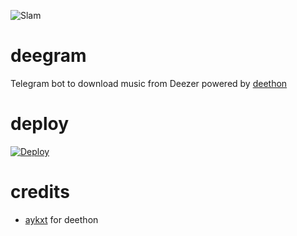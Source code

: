 ![Slam](https://telegra.ph/file/db03910496f06094f1f7a.jpg)
# deegram
Telegram bot to download music from Deezer powered by [deethon](https://github.com/deethon)
# deploy
[![Deploy](https://www.herokucdn.com/deploy/button.svg)](https://heroku.com/deploy)
# credits
- [aykxt](https://github.com/aykxt) for deethon

